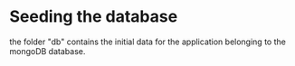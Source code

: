 # Seeding the database
the folder "db" contains the initial data for the application belonging to the mongoDB database.
